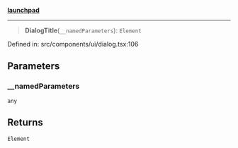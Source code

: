 [**launchpad**](index.md)

***

> **DialogTitle**(`__namedParameters`): `Element`

Defined in: src/components/ui/dialog.tsx:106

## Parameters

### \_\_namedParameters

`any`

## Returns

`Element`
